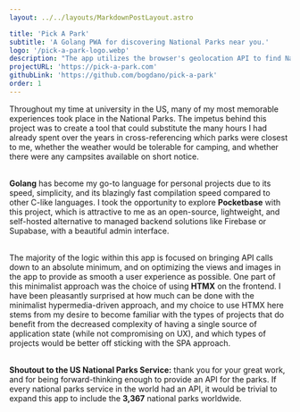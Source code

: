 ```yaml
---
layout: ../../layouts/MarkdownPostLayout.astro

title: 'Pick A Park'
subtitle: 'A Golang PWA for discovering National Parks near you.'
logo: '/pick-a-park-logo.webp'
description: "The app utilizes the browser's geolocation API to find National Parks close to a user's location, then retrieves driving distances to the parks from the Mapbox Matrix API, and current weather at the parks from the OpenWeatherMap API. The app can also be used to find campsites and reserve them."
projectURL: 'https://pick-a-park.com'
githubLink: 'https://github.com/bogdano/pick-a-park'
order: 1
---
```


Throughout my time at university in the US, many of my most memorable experiences took place in the National Parks. The impetus behind this project was to create a tool that
could substitute the many hours I had already spent over the years in cross-referencing which parks were closest to me, whether the weather would be tolerable for camping,
and whether there were any campsites available on short notice.<br /><br />

**Golang** has become my go-to language for personal projects due to its speed, simplicity, and its blazingly fast compilation speed compared to other C-like languages.
I took the opportunity to explore **Pocketbase** with this project, which is attractive to me as an open-source, lightweight, and self-hosted alternative to managed backend solutions like
Firebase or Supabase, with a beautiful admin interface.<br /><br />

The majority of the logic within this app is focused on bringing API calls down to an absolute minimum, and on optimizing the views and images in the app to provide as
smooth a user experience as possible. One part of this minimalist approach was the choice of using **HTMX** on the frontend. I have been pleasantly surprised at how
much can be done with the minimalist hypermedia-driven approach, and my choice to use HTMX here stems from my desire to become familiar with the types of projects that do
benefit from the decreased complexity of having a single source of application state (while not compromising on UX), and which types of projects would be better off
sticking with the SPA approach.<br /><br />

**Shoutout to the US National Parks Service:** thank you for your great work, and for being forward-thinking enough to provide an API for the parks. If every national parks
service in the world had an API, it would be trivial to expand this app to include the **3,367** national parks worldwide.
